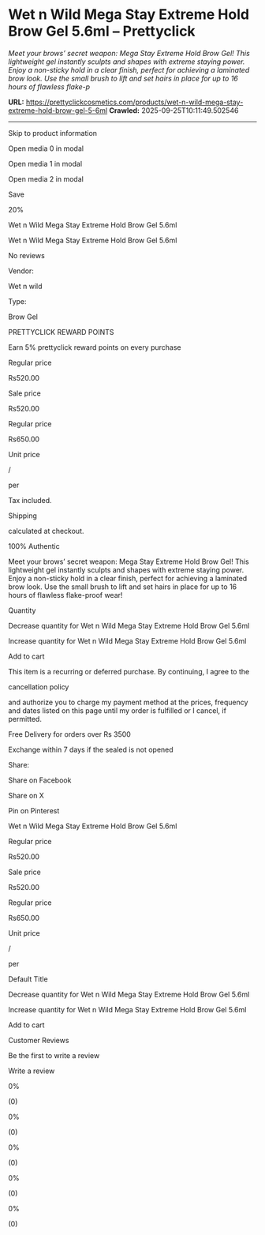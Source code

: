# Wet n Wild Mega Stay Extreme Hold Brow Gel 5.6ml – Prettyclick

*Meet your brows’ secret weapon: Mega Stay Extreme Hold Brow Gel! This lightweight gel instantly sculpts and shapes with extreme staying power. Enjoy a non-sticky hold in a clear finish, perfect for achieving a laminated brow look. Use the small brush to lift and set hairs in place for up to 16 hours of flawless flake-p*

**URL:** https://prettyclickcosmetics.com/products/wet-n-wild-mega-stay-extreme-hold-brow-gel-5-6ml
**Crawled:** 2025-09-25T10:11:49.502546

---

Skip to product information

Open media 0 in modal

Open media 1 in modal

Open media 2 in modal

Save

20%

Wet n Wild Mega Stay Extreme Hold Brow Gel 5.6ml

Wet n Wild Mega Stay Extreme Hold Brow Gel 5.6ml

No reviews

Vendor:

Wet n wild

Type:

Brow Gel

PRETTYCLICK REWARD POINTS

Earn 5% prettyclick reward points on every purchase

Regular price

Rs520.00

Sale price

Rs520.00

Regular price

Rs650.00

Unit price

/

per

Tax included.

Shipping

calculated at checkout.

100% Authentic

Meet your brows’ secret weapon: Mega Stay Extreme Hold Brow Gel! This lightweight gel instantly sculpts and shapes with extreme staying power. Enjoy a non-sticky hold in a clear finish, perfect for achieving a laminated brow look. Use the small brush to lift and set hairs in place for up to 16 hours of flawless flake-proof wear!

Quantity

Decrease quantity for Wet n Wild Mega Stay Extreme Hold Brow Gel 5.6ml

Increase quantity for Wet n Wild Mega Stay Extreme Hold Brow Gel 5.6ml

Add to cart

This item is a recurring or deferred purchase. By continuing, I agree to the

cancellation policy

and authorize you to charge my payment method at the prices, frequency and dates listed on this page until my order is fulfilled or I cancel, if permitted.

Free Delivery for orders over Rs 3500

Exchange within 7 days if the sealed is not opened

Share:

Share on Facebook

Share on X

Pin on Pinterest

Wet n Wild Mega Stay Extreme Hold Brow Gel 5.6ml

Regular price

Rs520.00

Sale price

Rs520.00

Regular price

Rs650.00

Unit price

/

per

Default Title

Decrease quantity for Wet n Wild Mega Stay Extreme Hold Brow Gel 5.6ml

Increase quantity for Wet n Wild Mega Stay Extreme Hold Brow Gel 5.6ml

Add to cart

Customer Reviews

Be the first to write a review

Write a review

0%

(0)

0%

(0)

0%

(0)

0%

(0)

0%

(0)